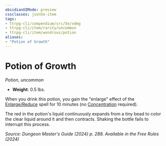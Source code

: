 ```yaml
---
obsidianUIMode: preview
cssclasses: json5e-item
tags:
- ttrpg-cli/compendium/src/5e/xdmg
- ttrpg-cli/item/rarity/uncommon
- ttrpg-cli/item/wondrous/potion
aliases: 
- "Potion of Growth"
---
```

# Potion of Growth
*Potion, uncommon*  


- **Weight**: 0.5 lbs.

When you drink this potion, you gain the "enlarge" effect of the [Enlarge/Reduce](2-Mechanics/CLI/spells/enlarge-reduce-xphb.md) spell for 10 minutes (no [Concentration](2-Mechanics/CLI/rules/conditions.md#Concentration) required).

The red in the potion's liquid continuously expands from a tiny bead to color the clear liquid around it and then contracts. Shaking the bottle fails to interrupt this process.

*Source: Dungeon Master's Guide (2024) p. 288. Available in the Free Rules (2024)*